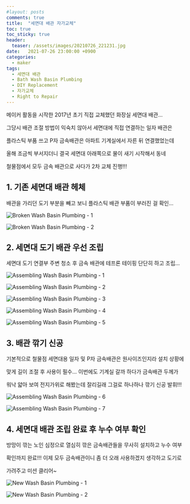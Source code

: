 ```yaml
---
#layout: posts
comments: true
title:  "세면대 배관 자가교체"
toc: true
toc_sticky: true
header:
  teaser: /assets/images/20210726_221231.jpg
date:   2021-07-26 23:00:00 +0900
categories:
  - maker
tags:
  - 세면대 배관
  - Bath Wash Basin Plumbing
  - DIY Replacement
  - 자가교체
  - Right to Repair
---
```

메이커 활동을 시작한 2017년 초기 직접 교체했던 화장실 세면대 배관...

그당시 배관 조절 방법이 익숙치 않아서 세면대에 직접 연결하는 일자 배관은

플라스틱 부품 쓰고 P자 금속배관은 아파트 기계실에서 자른 뒤 연결했었는데

올해 조금씩 부서지더니 결국 세면대 아래쪽으로 물이 새기 시작해서 동네

철물점에서 모두 금속 배관으로 사다가 2차 교체 진행!!!

## 1. 기존 세면대 배관 헤체

배관을 가리던 도기 부분을 빼고 보니 플라스틱 배관 부품이 부러진 걸 확인...

![Broken Wash Basin Plumbing - 1](/assets/images/20210726_180740.jpg)

![Broken Wash Basin Plumbing - 2](/assets/images/20210726_180808.jpg)

## 2. 세면대 도기 배관 우선 조립

세면대 도기 연결부 주변 청소 후 금속 배관에 테프론 테이핑 단단히 하고 조립...

![Assembling Wash Basin Plumbing - 1](/assets/images/20210726_193731.jpg)

![Assembling Wash Basin Plumbing - 2](/assets/images/20210726_194810.jpg)

![Assembling Wash Basin Plumbing - 3](/assets/images/20210726_194953.jpg)

![Assembling Wash Basin Plumbing - 4](/assets/images/20210726_195613.jpg)

![Assembling Wash Basin Plumbing - 5](/assets/images/20210726_202028.jpg)

## 3. 배관 깎기 신공

기본적으로 철물점 세면대용 일자 및 P자 금속배관은 원사이즈인지라 설치 상황에

맞게 길이 조절 후 사용이 필수... 이번에도 기계실 갈까 하다가 금속배관 두께가

워낙 얇아 보여 전지가위로 해봤는데 잘리길래 그걸로 하나하나 깎기 신공 발휘!!!

![Assembling Wash Basin Plumbing - 6](/assets/images/20210726_202513.jpg)

![Assembling Wash Basin Plumbing - 7](/assets/images/20210726_214055.jpg)

## 4. 세면대 배관 조립 완료 후 누수 여부 확인

방망이 깎는 노인 심정으로 열심히 깎은 금속배관들을 무사히 설치하고 누수 여부

확인까지 완료!!! 이제 모두 금속배관이니 좀 더 오래 사용하겠지 생각하고 도기로

가려주고 미션 클리어~

![New Wash Basin Plumbing - 1](/assets/images/20210726_221231.jpg)

![New Wash Basin Plumbing - 2](/assets/images/20210726_221235.jpg)
